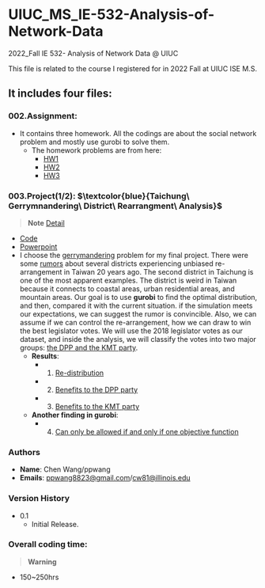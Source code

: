 # UIUC_MS_IE-532-Analysis-of-Network-Data
2022_Fall IE 532- Analysis of Network Data @ UIUC



This file is related to the course I registered for in 2022 Fall at UIUC ISE M.S.
## It includes four files:


### 002.Assignment:
- It contains three homework. All the codings are about the social network problem and mostly use gurobi to solve them.
   - The homework problems are from here:
      - [HW1](https://github.com/ollill0823/101.UIUC_MS_IE-532-Analysis-of-Network-Data/blob/main/002.Assignment/HW1/HW%201.pdf)
      - [HW2](https://github.com/ollill0823/101.UIUC_MS_IE-532-Analysis-of-Network-Data/blob/main/002.Assignment/HW2/HW%202.pdf)
      - [HW3](https://github.com/ollill0823/101.UIUC_MS_IE-532-Analysis-of-Network-Data/blob/main/002.Assignment/HW3/HW%203.pdf)




### 003.Project(1/2): **$\textcolor{blue}{Taichung\ Gerrymnandering\ District\ Rearrangment\ Analysis}$**
> __Note__ [Detail](https://github.com/ollill0823/101.UIUC_MS_IE-532-Analysis-of-Network-Data/tree/main/005.Final_project)
- [Code](https://nbviewer.org/github/ollill0823/101.UIUC_MS_IE-532-Analysis-of-Network-Data/blob/main/005.Final_project/IE532_Final_Group_Project_1216.ipynb)
- [Powerpoint](https://docs.google.com/presentation/d/18roPlrS2RoUHTnslhgbbpIorgzdhpDbA/edit?usp=share_link&ouid=117434447847034760525&rtpof=true&sd=true)
- I choose the [gerrymandering](https://en.wikipedia.org/wiki/Gerrymandering) problem for my final project. There were some [rumors](https://michaelturton.blogspot.com/2008/02/gerrymandering.html) about several districts experiencing unbiased re-arrangement in Taiwan 20 years ago. The second district in Taichung is one of the most apparent examples. The district is weird in Taiwan because it connects to coastal areas, urban residential areas, and mountain areas. Our goal is to use **gurobi** to find the optimal distribution, and then, compared it with the current situation. if the simulation meets our expectations, we can suggest the rumor is convincible. Also, we can assume if we can control the re-arrangement, how we can draw to win the best legislator votes. We will use the 2018 legislator votes as our dataset, and inside the analysis, we will classify the votes into two major groups: [the DPP and the KMT party](https://en.wikipedia.org/wiki/Legislative_Yuan_constituencies_in_Taichung_City).
   - **Results**:
      - 001. [Re-distribution](https://github.com/ollill0823/101.UIUC_MS_IE-532-Analysis-of-Network-Data/blob/main/005.Final_project/Pictures/chapter4.png)
      - 002. [Benefits to the DPP party](https://github.com/ollill0823/101.UIUC_MS_IE-532-Analysis-of-Network-Data/blob/main/005.Final_project/Pictures/chapter5.png)
      - 003. [Benefits to the KMT party](https://github.com/ollill0823/101.UIUC_MS_IE-532-Analysis-of-Network-Data/blob/main/005.Final_project/Pictures/chapter6.png)
   - **Another finding in gurobi**:
      - 004. [Can only be allowed if and only if one objective function](https://github.com/ollill0823/101.UIUC_MS_IE-532-Analysis-of-Network-Data/blob/main/005.Final_project/Pictures/obj_issue.png)


### Authors
- **Name**: Chen Wang/ppwang
- **Emails**: ppwang8823@gmail.com/cw81@illinois.edu


### Version History
- 0.1
    * Initial Release.


### Overall coding time:
> __Warning__
- 150~250hrs
